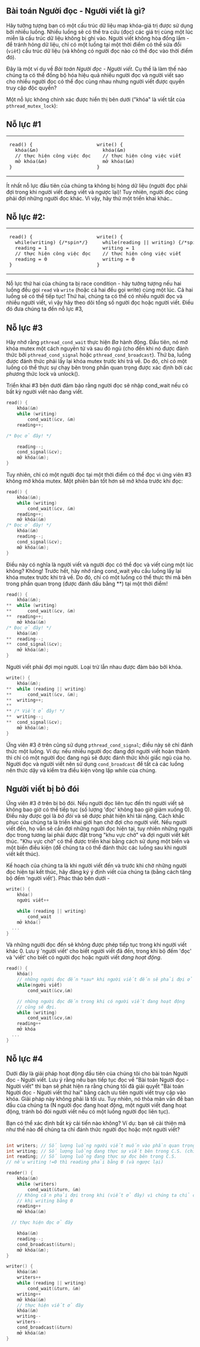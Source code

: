 ## Bài toán Người đọc - Người viết là gì?

Hãy tưởng tượng bạn có một cấu trúc dữ liệu map khóa-giá trị được sử dụng bởi nhiều luồng. Nhiều luồng sẽ có thể tra cứu (đọc) các giá trị cùng một lúc miễn là cấu trúc dữ liệu không bị ghi vào. Người viết không hòa đồng lắm - để tránh hỏng dữ liệu, chỉ có một luồng tại một thời điểm có thể sửa đổi (`viết`) cấu trúc dữ liệu (và không có người đọc nào có thể đọc vào thời điểm đó).

Đây là một ví dụ về _Bài toán Người đọc - Người viết_. Cụ thể là làm thế nào chúng ta có thể đồng bộ hóa hiệu quả nhiều người đọc và người viết sao cho nhiều người đọc có thể đọc cùng nhau nhưng người viết được quyền truy cập độc quyền?

Một nỗ lực không chính xác được hiển thị bên dưới ("khóa" là viết tắt của `pthread_mutex_lock`):

## Nỗ lực #1

<table><tr><td>
<pre>
read() {
  khóa(&m)
  // thực hiện công việc đọc
  mở khóa(&m)
}
</pre>
</td><td>
<pre>
write() {
  khóa(&m)
  // thực hiện công việc viết
  mở khóa(&m)
}
</pre></td></tr></table>

Ít nhất nỗ lực đầu tiên của chúng ta không bị hỏng dữ liệu (người đọc phải đợi trong khi người viết đang viết và ngược lại)! Tuy nhiên, người đọc cũng phải đợi những người đọc khác. Vì vậy, hãy thử một triển khai khác..

## Nỗ lực #2:
<table><tr><td>
<pre>read() {
  while(writing) {/*spin*/}
  reading = 1
  // thực hiện công việc đọc
  reading = 0
}
</pre>
</td><td>
<pre>
write() {
  while(reading || writing) {/*spin*/}
  writing = 1
  // thực hiện công việc viết
  writing = 0
}
</pre></td></tr></table>

Nỗ lực thứ hai của chúng ta bị race condition - hãy tưởng tượng nếu hai luồng đều gọi `read` và `write` (hoặc cả hai đều gọi write) cùng một lúc. Cả hai luồng sẽ có thể tiếp tục! Thứ hai, chúng ta có thể có nhiều người đọc và nhiều người viết, vì vậy hãy theo dõi tổng số người đọc hoặc người viết. Điều đó đưa chúng ta đến nỗ lực #3,


## Nỗ lực #3

Hãy nhớ rằng `pthread_cond_wait` thực hiện *Ba* hành động. Đầu tiên, nó mở khóa mutex một cách nguyên tử và sau đó ngủ (cho đến khi nó được đánh thức bởi `pthread_cond_signal` hoặc `pthread_cond_broadcast`). Thứ ba, luồng được đánh thức phải lấy lại khóa mutex trước khi trả về. Do đó, chỉ có một luồng có thể thực sự chạy bên trong phần quan trọng được xác định bởi các phương thức lock và unlock().

Triển khai #3 bên dưới đảm bảo rằng người đọc sẽ nhập cond_wait nếu có bất kỳ người viết nào đang viết.
```C
read() {
    khóa(&m)
    while (writing)
        cond_wait(&cv, &m)
    reading++;

/* Đọc ở đây! */

    reading--;
    cond_signal(&cv);
    mở khóa(&m);
}
```
Tuy nhiên, chỉ có một người đọc tại một thời điểm có thể đọc vì ứng viên #3 không mở khóa mutex. Một phiên bản tốt hơn sẽ mở khóa trước khi đọc:
```C
read() {
    khóa(&m);
    while (writing)
        cond_wait(&cv, &m)
    reading++;
    mở khóa(&m)
/* Đọc ở đây! */
    khóa(&m)
    reading--;
    cond_signal(&cv);
    mở khóa(&m);
}
```
Điều này có nghĩa là người viết và người đọc có thể đọc và viết cùng một lúc không? Không! Trước hết, hãy nhớ rằng cond_wait yêu cầu luồng lấy lại khóa mutex trước khi trả về. Do đó, chỉ có một luồng có thể thực thi mã bên trong phần quan trọng (được đánh dấu bằng **) tại một thời điểm!
```C
read() {
    khóa(&m);
**  while (writing)
**      cond_wait(&cv, &m)
**  reading++;
    mở khóa(&m)
/* Đọc ở đây! */
    khóa(&m)
**  reading--;
**  cond_signal(&cv);
    mở khóa(&m);
}
```


Người viết phải đợi mọi người. Loại trừ lẫn nhau được đảm bảo bởi khóa.
```C
write() {
    khóa(&m);
**  while (reading || writing)
**      cond_wait(&cv, &m);
**  writing++;
**
** /* Viết ở đây! */
**  writing--;
**  cond_signal(&cv);
    mở khóa(&m);
}
```

Ứng viên #3 ở trên cũng sử dụng `pthread_cond_signal`; điều này sẽ chỉ đánh thức một luồng. Ví dụ: nếu nhiều người đọc đang đợi người viết hoàn thành thì chỉ có một người đọc đang ngủ sẽ được đánh thức khỏi giấc ngủ của họ. Người đọc và người viết nên sử dụng `cond_broadcast` để tất cả các luồng nên thức dậy và kiểm tra điều kiện vòng lặp while của chúng.


## Người viết bị bỏ đói

Ứng viên #3 ở trên bị bỏ đói. Nếu người đọc liên tục đến thì người viết sẽ không bao giờ có thể tiếp tục (số lượng 'đọc' không bao giờ giảm xuống 0). Điều này được gọi là *bỏ đói* và sẽ được phát hiện khi tải nặng. Cách khắc phục của chúng ta là triển khai giới hạn chờ đợi cho người viết. Nếu người viết đến, họ vẫn sẽ cần đợi những người đọc hiện tại, tuy nhiên những người đọc trong tương lai phải được đặt trong "khu vực chờ" và đợi người viết kết thúc. "Khu vực chờ" có thể được triển khai bằng cách sử dụng một biến và một biến điều kiện (để chúng ta có thể đánh thức các luồng sau khi người viết kết thúc).

Kế hoạch của chúng ta là khi người viết đến và trước khi chờ những người đọc hiện tại kết thúc, hãy đăng ký ý định viết của chúng ta (bằng cách tăng bộ đếm 'người viết'). Phác thảo bên dưới -

```C
write() {
    khóa()
    người viết++

    while (reading || writing)
        cond_wait
    mở khóa()
  ...
}
```

Và những người đọc đến sẽ không được phép tiếp tục trong khi người viết khác 0. Lưu ý 'người viết' cho biết người viết đã đến, trong khi bộ đếm 'đọc' và 'viết' cho biết có người đọc hoặc người viết _đang hoạt động_.
```C
read() {
    khóa()
    // những người đọc đến *sau* khi người viết đến sẽ phải đợi ở đây!
    while(người viết)
        cond_wait(&cv,&m)

    // những người đọc đến trong khi có người viết đang hoạt động
    // cũng sẽ đợi.
    while (writing) 
        cond_wait(&cv,&m)
    reading++
    mở khóa
  ...
}
```

## Nỗ lực #4
Dưới đây là giải pháp hoạt động đầu tiên của chúng tôi cho bài toán Người đọc - Người viết.
Lưu ý rằng nếu bạn tiếp tục đọc về "Bài toán Người đọc - Người viết" thì bạn sẽ phát hiện ra rằng chúng tôi đã giải quyết "Bài toán Người đọc - Người viết thứ hai" bằng cách ưu tiên người viết truy cập vào khóa. Giải pháp này không phải là tối ưu. Tuy nhiên, nó thỏa mãn vấn đề ban đầu của chúng ta (N người đọc đang hoạt động, một người viết đang hoạt động, tránh bỏ đói người viết nếu có một luồng người đọc liên tục).

Bạn có thể xác định bất kỳ cải tiến nào không? Ví dụ: bạn sẽ cải thiện mã như thế nào để chúng ta chỉ đánh thức người đọc hoặc một người viết?
```C

int writers; // Số lượng luồng người viết muốn vào phần quan trọng (một số hoặc tất cả những luồng này có thể bị chặn)
int writing; // Số lượng luồng đang thực sự viết bên trong C.S. (chỉ có thể là 0 hoặc 1)
int reading; // Số lượng luồng đang thực sự đọc bên trong C.S.
// nếu writing !=0 thì reading phải bằng 0 (và ngược lại)

reader() {
    khóa(&m)
    while (writers)
        cond_wait(&turn, &m)
    // Không cần phải đợi trong khi (viết ở đây) vì chúng ta chỉ có thể thoát khỏi vòng lặp ở trên
    // khi writing bằng 0
    reading++
    mở khóa(&m)

  // thực hiện đọc ở đây

    khóa(&m)
    reading--;
    cond_broadcast(&turn);
    mở khóa(&m);
}

writer() {
    khóa(&m)  
    writers++  
    while (reading || writing)   
        cond_wait(&turn, &m)  
    writing++  
    mở khóa(&m)  
    // thực hiện viết ở đây  
    khóa(&m)  
    writing--  
    writers--  
    cond_broadcast(&turn)  
    mở khóa(&m)  
}
```



